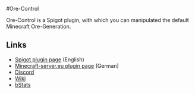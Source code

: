 #Ore-Control

Ore-Control is a Spigot plugin, with which you can manipulated the default Minecraft Ore-Generation.

Links
-----
* [Spigot plugin page](https://www.spigotmc.org/resources/63621/) (English)
* [Minecraft-server.eu plugin page](https://minecraft-server.eu/forum/resources/17/) (German)
* [Discord](discord.derfrzocker.de)
* [Wiki](https://github.com/DerFrZocker/Ore-Control/wiki)
* [bStats](https://bstats.org/plugin/bukkit/Ore-Control)